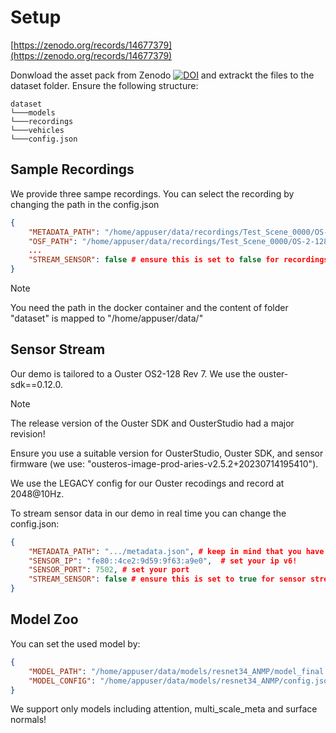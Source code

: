 # Setup

[https://zenodo.org/records/14677379](https://zenodo.org/records/14677379)

Donwload the asset pack from Zenodo [![DOI](https://zenodo.org/badge/DOI/10.5281/zenodo.14677379.svg)](https://doi.org/10.5281/zenodo.14677379) and extrackt the files to the dataset folder.
Ensure the following structure:

```
dataset
└───models
└───recordings
└───vehicles
└───config.json
```

## Sample Recordings
We provide three sampe recordings.
You can select the recording by changing the path in the config.json
```json
{
    "METADATA_PATH": "/home/appuser/data/recordings/Test_Scene_0000/OS-2-128-992317000331-2048x10.json",
    "OSF_PATH": "/home/appuser/data/recordings/Test_Scene_0000/OS-2-128-992317000331-2048x10.osf",
    ...
    "STREAM_SENSOR": false # ensure this is set to false for recordings
}
```
> [!NOTE]
> You need the path in the docker container and the content of folder "dataset" is mapped to "/home/appuser/data/"

## Sensor Stream
Our demo is tailored to a Ouster OS2-128 Rev 7. We use the ouster-sdk==0.12.0. 
> [!NOTE]
> The release version of the Ouster SDK and OusterStudio had a major revision!
> 
> Ensure you use a suitable version for OusterStudio, Ouster SDK, and sensor firmware (we use: "ousteros-image-prod-aries-v2.5.2+20230714195410").
> 
> We use the LEGACY config for our Ouster recodings and record at 2048@10Hz.

To stream sensor data in our demo in real time you can change the config.json:
```json
{
    "METADATA_PATH": ".../metadata.json", # keep in mind that you have to initialize the sensor and create a meta data json!
    "SENSOR_IP": "fe80::4ce2:9d59:9f63:a9e0",  # set your ip v6!
    "SENSOR_PORT": 7502, # set your port
    "STREAM_SENSOR": false # ensure this is set to true for sensor streaming
}
```

## Model Zoo
You can set the used model by:
```json
{
    "MODEL_PATH": "/home/appuser/data/models/resnet34_ANMP/model_final.pth",
    "MODEL_CONFIG": "/home/appuser/data/models/resnet34_ANMP/config.json",
}
```

We support only models including attention, multi_scale_meta and surface normals!
